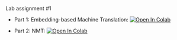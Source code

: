 Lab assignment #1

* Part 1: Embedding-based Machine Translation:
[![Open In Colab](https://colab.research.google.com/assets/colab-badge.svg)](https://colab.research.google.com/github/girafe-ai/ml-mipt/blob/advanced_s21/homeworks_advanced/Lab1_NLP/Lab1_NLP_part1_Embedding_based_MT.ipynb)

* Part 2: NMT: [![Open In Colab](https://colab.research.google.com/assets/colab-badge.svg)](https://colab.research.google.com/github/girafe-ai/ml-mipt/blob/advanced_s21/homeworks_advanced/Lab1_NLP/Lab1_NLP_part2_NMT.ipynb)
